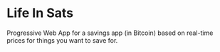 # Life In Sats
Progressive Web App for a savings app (in Bitcoin) based on real-time prices for things you want to save for.
